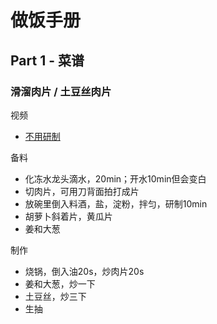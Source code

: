 # 做饭手册

## Part 1 - 菜谱
### 滑溜肉片 / 土豆丝肉片
视频
- [不用研制](https://www.bilibili.com/video/BV1FJ411u7pM/?spm_id_from=333.788.recommend_more_video.-1)

备料
- 化冻水龙头滴水，20min；开水10min但会变白
- 切肉片，可用刀背面拍打成片
- 放碗里倒入料酒，盐，淀粉，拌匀，研制10min
- 胡萝卜斜着片，黄瓜片
- 姜和大葱

制作  
- 烧锅，倒入油20s，炒肉片20s
- 姜和大葱，炒一下
- 土豆丝，炒三下
- 生抽
